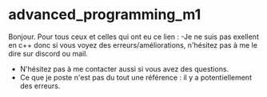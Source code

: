 # advanced_programming_m1

Bonjour. Pour tous ceux et celles qui ont eu ce lien :
  -Je ne suis pas exellent en c++ donc si vous voyez des erreurs/améliorations, n'hésitez pas à me le dire sur discord ou mail.
  - N'hésitez pas à me contacter aussi si vous avez des questions.
  - Ce que je poste n'est pas du tout une référence : il y a potentiellement des erreurs.
